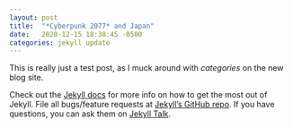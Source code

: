 ```yaml
---
layout: post
title:  "*Cyberpunk 2077* and Japan"
date:   2020-12-15 18:38:45 -0500
categories: jekyll update
---
```

This is really just a test post, as I muck around with *categories* on the new blog site.

Check out the [Jekyll docs][jekyll-docs] for more info on how to get the most out of Jekyll. File all bugs/feature requests at [Jekyll’s GitHub repo][jekyll-gh]. If you have questions, you can ask them on [Jekyll Talk][jekyll-talk].

[jekyll-docs]: https://jekyllrb.com/docs/home
[jekyll-gh]:   https://github.com/jekyll/jekyll
[jekyll-talk]: https://talk.jekyllrb.com/
